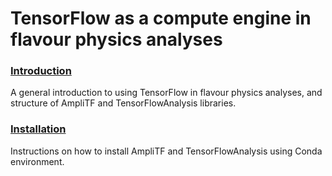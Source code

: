 # TensorFlow as a compute engine in flavour physics analyses

### [Introduction](doc/00_introduction.md)

A general introduction to using TensorFlow in flavour physics analyses, and structure of AmpliTF and TensorFlowAnalysis libraries. 

### [Installation](doc/01_installation.md)

Instructions on how to install AmpliTF and TensorFlowAnalysis using Conda environment. 
